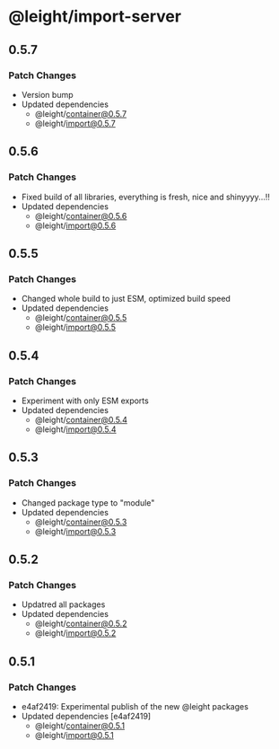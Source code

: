 # @leight/import-server

## 0.5.7

### Patch Changes

- Version bump
- Updated dependencies
    - @leight/container@0.5.7
    - @leight/import@0.5.7

## 0.5.6

### Patch Changes

- Fixed build of all libraries, everything is fresh, nice and shinyyyy...!!
- Updated dependencies
    - @leight/container@0.5.6
    - @leight/import@0.5.6

## 0.5.5

### Patch Changes

- Changed whole build to just ESM, optimized build speed
- Updated dependencies
  - @leight/container@0.5.5
  - @leight/import@0.5.5

## 0.5.4

### Patch Changes

- Experiment with only ESM exports
- Updated dependencies
  - @leight/container@0.5.4
  - @leight/import@0.5.4

## 0.5.3

### Patch Changes

- Changed package type to "module"
- Updated dependencies
  - @leight/container@0.5.3
  - @leight/import@0.5.3

## 0.5.2

### Patch Changes

- Updatred all packages
- Updated dependencies
  - @leight/container@0.5.2
  - @leight/import@0.5.2

## 0.5.1

### Patch Changes

- e4af2419: Experimental publish of the new @leight packages
- Updated dependencies [e4af2419]
  - @leight/container@0.5.1
  - @leight/import@0.5.1
